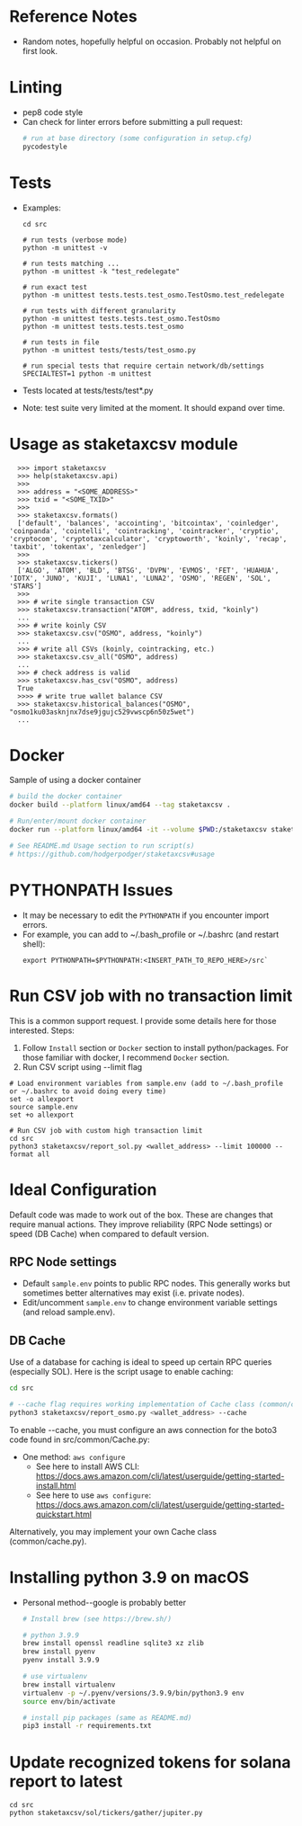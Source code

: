 
# Reference Notes

* Random notes, hopefully helpful on occasion.  Probably not helpful on first look.
  
# Linting

* pep8 code style
* Can check for linter errors before submitting a pull request:
  ```sh
  # run at base directory (some configuration in setup.cfg)
  pycodestyle
  ```

# Tests

* Examples:
  ```
  cd src
  
  # run tests (verbose mode)
  python -m unittest -v
  
  # run tests matching ...
  python -m unittest -k "test_redelegate"
  
  # run exact test
  python -m unittest tests.tests.test_osmo.TestOsmo.test_redelegate
  
  # run tests with different granularity
  python -m unittest tests.tests.test_osmo.TestOsmo
  python -m unittest tests.tests.test_osmo
  
  # run tests in file
  python -m unittest tests/tests/test_osmo.py
  
  # run special tests that require certain network/db/settings
  SPECIALTEST=1 python -m unittest
  ```
  
* Tests located at tests/tests/test*.py
* Note: test suite very limited at the moment.  It should expand over time.


# Usage as staketaxcsv module
```
  >>> import staketaxcsv
  >>> help(staketaxcsv.api)
  >>>
  >>> address = "<SOME_ADDRESS>"
  >>> txid = "<SOME_TXID>"
  >>>
  >>> staketaxcsv.formats()
  ['default', 'balances', 'accointing', 'bitcointax', 'coinledger', 'coinpanda', 'cointelli', 'cointracking', 'cointracker', 'cryptio', 'cryptocom', 'cryptotaxcalculator', 'cryptoworth', 'koinly', 'recap', 'taxbit', 'tokentax', 'zenledger']
  >>>
  >>> staketaxcsv.tickers()
  ['ALGO', 'ATOM', 'BLD', 'BTSG', 'DVPN', 'EVMOS', 'FET', 'HUAHUA', 'IOTX', 'JUNO', 'KUJI', 'LUNA1', 'LUNA2', 'OSMO', 'REGEN', 'SOL', 'STARS']
  >>>
  >>> # write single transaction CSV
  >>> staketaxcsv.transaction("ATOM", address, txid, "koinly")
  ...
  >>> # write koinly CSV
  >>> staketaxcsv.csv("OSMO", address, "koinly")
  ...
  >>> # write all CSVs (koinly, cointracking, etc.)
  >>> staketaxcsv.csv_all("OSMO", address)
  ...
  >>> # check address is valid
  >>> staketaxcsv.has_csv("OSMO", address)
  True
  >>>> # write true wallet balance CSV
  >>> staketaxcsv.historical_balances("OSMO", "osmo1ku03asknjnx7dse9jgujc529vwscp6n50z5wet")
  ...
```

# Docker

Sample of using a docker container

```sh
# build the docker container
docker build --platform linux/amd64 --tag staketaxcsv .

# Run/enter/mount docker container 
docker run --platform linux/amd64 -it --volume $PWD:/staketaxcsv staketaxcsv bash

# See README.md Usage section to run script(s)
# https://github.com/hodgerpodger/staketaxcsv#usage
```

# PYTHONPATH Issues

* It may be necessary to edit the `PYTHONPATH` if you encounter import errors.
* For example, you can add to ~/.bash_profile or ~/.bashrc (and restart shell):
  ```
  export PYTHONPATH=$PYTHONPATH:<INSERT_PATH_TO_REPO_HERE>/src`
  ```  

# Run CSV job with no transaction limit

This is a common support request.  I provide some details here for those interested.  Steps:

  1. Follow `Install` section or `Docker` section to install python/packages.  For those familiar with docker, I recommend `Docker` section.
  3. Run CSV script using --limit flag

```
# Load environment variables from sample.env (add to ~/.bash_profile or ~/.bashrc to avoid doing every time)
set -o allexport
source sample.env
set +o allexport

# Run CSV job with custom high transaction limit
cd src
python3 staketaxcsv/report_sol.py <wallet_address> --limit 100000 --format all
```

# Ideal Configuration

Default code was made to work out of the box. These are changes that require manual actions. They improve reliability
(RPC Node settings) or speed (DB Cache) when compared to default version.

## RPC Node settings

* Default `sample.env` points to public RPC nodes.  This generally works but sometimes better alternatives may exist (i.e. private nodes).
* Edit/uncomment `sample.env` to change environment variable settings (and reload sample.env).


## DB Cache

Use of a database for caching is ideal to speed up certain RPC queries (especially SOL). Here is the script usage to
enable caching:

```sh
cd src

# --cache flag requires working implementation of Cache class (common/cache.py)
python3 staketaxcsv/report_osmo.py <wallet_address> --cache
```

To enable --cache, you must configure an aws connection for the boto3 code found in src/common/Cache.py:

* One method: `aws configure`
  * See here to install AWS CLI: <https://docs.aws.amazon.com/cli/latest/userguide/getting-started-install.html>
  * See here to use `aws configure`: <https://docs.aws.amazon.com/cli/latest/userguide/getting-started-quickstart.html>

Alternatively, you may implement your own Cache class (common/cache.py).

# Installing python 3.9 on macOS

* Personal method--google is probably better

  ```sh
  # Install brew (see https://brew.sh/)
  
  # python 3.9.9
  brew install openssl readline sqlite3 xz zlib
  brew install pyenv
  pyenv install 3.9.9
  
  # use virtualenv
  brew install virtualenv
  virtualenv -p ~/.pyenv/versions/3.9.9/bin/python3.9 env
  source env/bin/activate
  
  # install pip packages (same as README.md)
  pip3 install -r requirements.txt
  ```

# Update recognized tokens for solana report to latest

```
cd src
python staketaxcsv/sol/tickers/gather/jupiter.py
```
